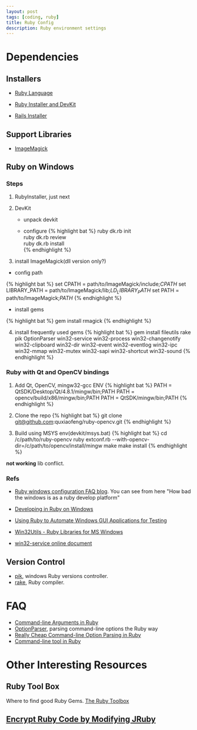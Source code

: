```yaml
---
layout: post
tags: [coding, ruby]
title: Ruby Config
description: Ruby environment settings
---
```


# Dependencies

## Installers

+ [Ruby Language](http://www.ruby-lang.org/en/downloads)

+ [Ruby Installer and DevKit](http://rubyinstaller.org/downloads)

+ [Rails Installer](http://railsinstall.org)

## Support Libraries

+ [ImageMagick](http://www.imagemagick.org/script/binary-release.php)

## Ruby on Windows

### Steps

1. RubyInstaller, just next

2. DevKit

   + unpack devkit

   + configure
{% highlight bat %}
      ruby dk.rb init    
      ruby dk.rb review    
      ruby dk.rb install    
{% endhighlight %}


3. install ImageMagick(dll version only?)

  + config path

{% highlight bat %}
      set CPATH =  path/to/ImageMagick/include;$CPATH$
      set LIBRARY_PATH = path/to/ImageMagick/lib;$LD_LIBRARY_PATH$
      set PATH = path/to/ImageMagick;$PATH$
{% endhighlight %}

  + install gems

{% highlight bat %}
      gem  install rmagick
{% endhighlight %}

4. install frequently used gems
{% highlight bat %}
      gem install fileutils rake pik OptionParser win32-service win32-process win32-changenotify win32-clipboard win32-dir win32-event win32-eventlog win32-ipc win32-mmap win32-mutex win32-sapi win32-shortcut win32-sound
{% endhighlight %}

### Ruby with Qt and OpenCV bindings

1. Add Qt, OpenCV, mingw32-gcc ENV
{% highlight bat %}
      PATH = QtSDK/Desktop/Qt/4.8.1/mingw/bin;PATH
      PATH = opencv/build/x86/mingw/bin;PATH
      PATH = QtSDK/mingw/bin;PATH
{% endhighlight %}

2. Clone the repo
{% highlight bat %}
      git clone git@github.com:quxiaofeng/ruby-opencv.git
{% endhighlight %}


3. Build using MSYS env(devkit/msys.bat)
{% highlight bat %}
      cd /c/path/to/ruby-opencv
      ruby extconf.rb --with-opencv-dir=/c/path/to/opencv/install/mingw
      make
      make install
{% endhighlight %}

**not working** lib conflict.

### Refs

+ [Ruby windows configuration FAQ blog](http://rubyonwindows.blogspot.hk/). You can see from here "How bad the windows is as a ruby develop platform"

+ [Developing in Ruby on Windows](http://stackoverflow.com/questions/1013270/developing-in-ruby-on-windows)

+ [Using Ruby to Automate Windows GUI Applications for Testing](http://www.gearheadforhire.com/articles/ruby/win32-autogui/using-ruby-to-drive-windows-applications)

+ [Win32Utils - Ruby Libraries for MS Windows](http://win32utils.rubyforge.org/)

+ [win32-service online document](http://rubydoc.info/gems/win32-service/0.7.2/frames)

## Version Control

+ [pik](https://github.com/vertiginous/pik), windows Ruby versions controller.
+ [rake](https://github.com/luislavena/rake-compiler/), Ruby compiler.

# FAQ

+ [Command-line Arguments in Ruby](http://ruby.about.com/od/rubyfeatures/a/argv.htm)
+ [OptionParser](http://ruby.about.com/od/advancedruby/a/optionparser.htm), parsing command-line options the Ruby way
+ [Really Cheap Command-line Option Parsing in Ruby](http://stackoverflow.com/questions/897630/really-cheap-command-line-option-parsing-in-ruby)
+ [Command-line tool in Ruby](http://rubylearning.com/blog/2011/01/03/how-do-i-make-a-command-line-tool-in-ruby/)

# Other Interesting Resources

## Ruby Tool Box

Where to find good Ruby Gems. [The Ruby Toolbox](https://www.ruby-toolbox.com/)

## [Encrypt Ruby Code by Modifying JRuby](http://working-on-opensource.group.iteye.com/group/wiki/1332-by-modifying-the-jruby-given-to-me-by-ruby-code-encryption)




